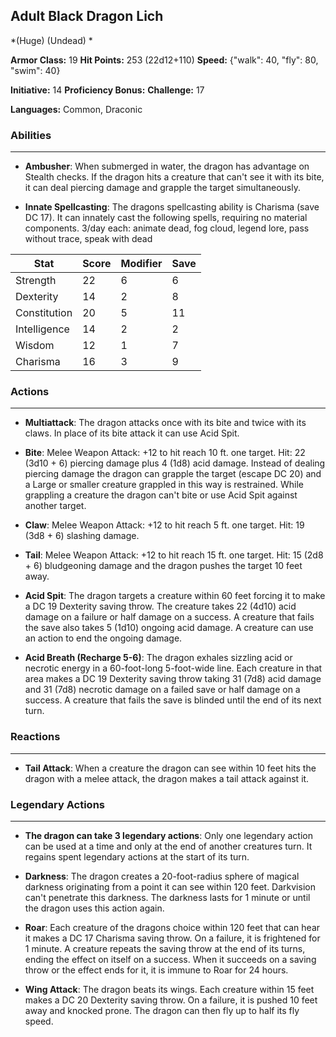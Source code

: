 ## Adult Black Dragon Lich
*(Huge) (Undead) *

**Armor Class:** 19
**Hit Points:** 253 (22d12+110)
**Speed:** {"walk": 40, "fly": 80, "swim": 40}

**Initiative:** 14
**Proficiency Bonus:**
**Challenge:** 17

**Languages:** Common, Draconic

### Abilities
 --- 
- **Ambusher**: When submerged in water, the dragon has advantage on Stealth checks. If the dragon hits a creature that can't see it with its bite, it can deal piercing damage and grapple the target simultaneously.

- **Innate Spellcasting**: The dragons spellcasting ability is Charisma (save DC 17). It can innately cast the following spells, requiring no material components. 3/day each: animate dead, fog cloud, legend lore, pass without trace, speak with dead



| Stat | Score | Modifier | Save |
| ---- | ---- | ---- | ---- |
| Strength | 22 | 6 | 6 |
| Dexterity | 14 | 2 | 8 |
| Constitution | 20 | 5 | 11 |
| Intelligence | 14 | 2 | 2 |
| Wisdom | 12 | 1 | 7 |
| Charisma | 16 | 3 | 9 |

### Actions
 --- 
- **Multiattack**: The dragon attacks once with its bite and twice with its claws. In place of its bite attack  it can use Acid Spit.

- **Bite**: Melee Weapon Attack: +12 to hit  reach 10 ft.  one target. Hit: 22 (3d10 + 6) piercing damage plus 4 (1d8) acid damage. Instead of dealing piercing damage  the dragon can grapple the target (escape DC 20)  and a Large or smaller creature grappled in this way is restrained. While grappling a creature  the dragon can't bite or use Acid Spit against another target.

- **Claw**: Melee Weapon Attack: +12 to hit  reach 5 ft.  one target. Hit: 19 (3d8 + 6) slashing damage.

- **Tail**: Melee Weapon Attack: +12 to hit  reach 15 ft.  one target. Hit: 15 (2d8 + 6) bludgeoning damage  and the dragon pushes the target 10 feet away.

- **Acid Spit**: The dragon targets a creature within 60 feet  forcing it to make a DC 19 Dexterity saving throw. The creature takes 22 (4d10) acid damage on a failure or half damage on a success. A creature that fails the save also takes 5 (1d10) ongoing acid damage. A creature can use an action to end the ongoing damage.

- **Acid Breath (Recharge 5-6)**: The dragon exhales sizzling acid or necrotic energy in a 60-foot-long  5-foot-wide line. Each creature in that area makes a DC 19 Dexterity saving throw  taking 31 (7d8) acid damage and 31 (7d8) necrotic damage on a failed save or half damage on a success. A creature that fails the save is blinded until the end of its next turn.

### Reactions
 --- 
- **Tail Attack**: When a creature the dragon can see within 10 feet hits the dragon with a melee attack, the dragon makes a tail attack against it.

### Legendary Actions
 --- 
- **The dragon can take 3 legendary actions**: Only one legendary action can be used at a time and only at the end of another creatures turn. It regains spent legendary actions at the start of its turn.

- **Darkness**: The dragon creates a 20-foot-radius sphere of magical darkness originating from a point it can see within 120 feet. Darkvision can't penetrate this darkness. The darkness lasts for 1 minute or until the dragon uses this action again.

- **Roar**: Each creature of the dragons choice within 120 feet that can hear it makes a DC 17 Charisma saving throw. On a failure, it is frightened for 1 minute. A creature repeats the saving throw at the end of its turns, ending the effect on itself on a success. When it succeeds on a saving throw or the effect ends for it, it is immune to Roar for 24 hours.

- **Wing Attack**: The dragon beats its wings. Each creature within 15 feet makes a DC 20 Dexterity saving throw. On a failure, it is pushed 10 feet away and knocked prone. The dragon can then fly up to half its fly speed.

